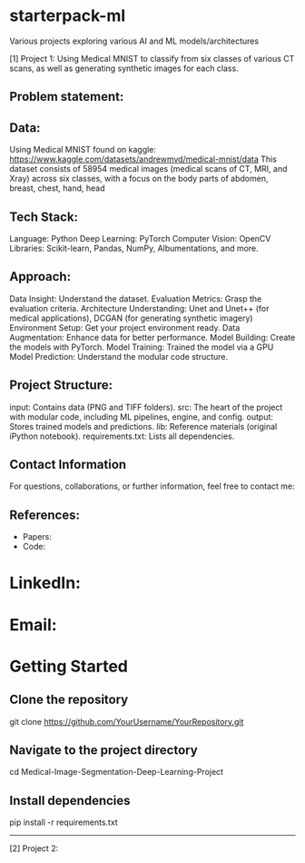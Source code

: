 # starterpack-ml
Various projects exploring various AI and ML models/architectures 

[1] Project 1: Using Medical MNIST to classify from six classes of various CT scans, as well as generating synthetic images for each class. 

## Problem statement: 


## Data: 
Using Medical MNIST found on kaggle: https://www.kaggle.com/datasets/andrewmvd/medical-mnist/data 
This dataset consists of 58954 medical images (medical scans of CT, MRI, and Xray) across six classes, with a focus on the body parts of abdomen, breast, chest, hand, head

## Tech Stack: 
Language: Python
Deep Learning: PyTorch
Computer Vision: OpenCV
Libraries: Scikit-learn, Pandas, NumPy, Albumentations, and more.


## Approach: 
Data Insight: Understand the dataset.
Evaluation Metrics: Grasp the evaluation criteria.
Architecture Understanding: Unet and Unet++ (for medical applications), DCGAN (for generating synthetic imagery)
Environment Setup: Get your project environment ready.
Data Augmentation: Enhance data for better performance.
Model Building: Create the models with PyTorch.
Model Training: Trained the model via a GPU 
Model Prediction: Understand the modular code structure.

## Project Structure: 
input: Contains data (PNG and TIFF folders).
src: The heart of the project with modular code, including ML pipelines, engine, and config.
output: Stores trained models and predictions.
lib: Reference materials (original iPython notebook).
requirements.txt: Lists all dependencies.


## Contact Information
For questions, collaborations, or further information, feel free to contact me:

## References: 
* Papers:
* Code: 
# LinkedIn: 
# Email: 

# Getting Started
## Clone the repository
git clone https://github.com/YourUsername/YourRepository.git

## Navigate to the project directory
cd Medical-Image-Segmentation-Deep-Learning-Project

## Install dependencies
pip install -r requirements.txt


_______________________________________________________________________________________________________________

[2] Project 2: 
